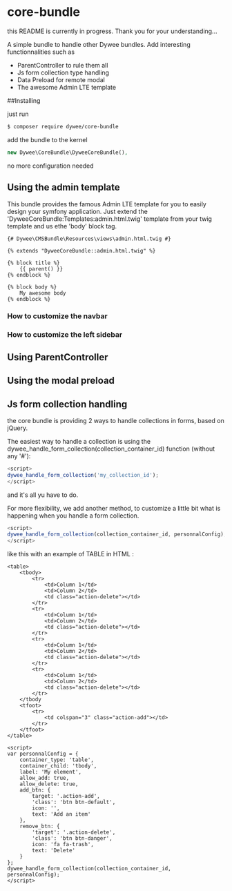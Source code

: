 # core-bundle

this README is currently in progress. Thank you for your understanding...

A simple bundle to handle other Dywee bundles. Add interesting functionnalities such as 
- ParentController to rule them all
- Js form collection type handling
- Data Preload for remote modal 
- The awesome Admin LTE template

##Installing

just run
```bash
$ composer require dywee/core-bundle
```

add the bundle to the kernel
```php
new Dywee\CoreBundle\DyweeCoreBundle(),
```

no more configuration needed

## Using the admin template

This bundle provides the famous Admin LTE template for you to easily design your symfony application.
Just extend the 'DyweeCoreBundle:Templates:admin.html.twig' template from your twig template and us ethe 'body' block tag.

```twig
{# Dywee\CMSBundle\Resources\views\admin.html.twig #}

{% extends "DyweeCoreBundle::admin.html.twig" %}

{% block title %}
    {{ parent() }}
{% endblock %}

{% block body %}
    My awesome body
{% endblock %}
```


### How to customize the navbar

### How to customize the left sidebar

## Using ParentController

## Using the modal preload

## Js form collection handling

the core bundle is providing 2 ways to handle collections in forms, based on jQuery.

The easiest way to handle a collection is using the dywee_handle_form_collection(collection_container_id) function (without any '#'):

```javascript
<script>
dywee_handle_form_collection('my_collection_id');
</script>
```
and it's all yu have to do.

For more flexibility, we add another method, to customize a little bit what is happening when you handle a form collection.

```javascript
<script>
dywee_handle_form_collection(collection_container_id, personnalConfig);
</script>
```

like this with an example of TABLE in HTML :
```
<table>
    <tbody>
        <tr>
            <td>Column 1</td>
            <td>Column 2</td>
            <td class="action-delete"></td>
        </tr>
        <tr>
            <td>Column 1</td>
            <td>Column 2</td>
            <td class="action-delete"></td>
        </tr>
        <tr>
            <td>Column 1</td>
            <td>Column 2</td>
            <td class="action-delete"></td>
        </tr>
        <tr>
            <td>Column 1</td>
            <td>Column 2</td>
            <td class="action-delete"></td>
        </tr>
    </tbody
    <tfoot>
        <tr>
            <td colspan="3" class="action-add"></td>
        </tr>
    </tfoot>
</table>

<script>
var personnalConfig = {
    container_type: 'table',
    container_child: 'tbody',
    label: 'My element',
    allow_add: true,
    allow_delete: true,
    add_btn: {
        target: '.action-add',
        'class': 'btn btn-default',
        icon: '',
        text: 'Add an item'
    },
    remove_btn: {
        'target': '.action-delete',
        'class': 'btn btn-danger',
        icon: 'fa fa-trash',
        text: 'Delete'
    }
};
dywee_handle_form_collection(collection_container_id, personnalConfig);
</script>
```
